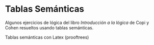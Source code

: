 # Tablas Semánticas

Algunos ejercicios de lógica del libro *Introducción a la lógica* de Copi y Cohen
resueltos usando tablas semánticas.

Tablas semánticas con Latex (prooftrees)
